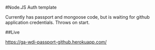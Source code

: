 #Node.JS Auth template

Currently has passport and mongoose code, but is waiting for github application credentials. Throws on start.

##Live

https://ga-wdi-passport-github.herokuapp.com/
